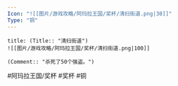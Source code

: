 ```yaml
---
Icon: "![[图片/游戏攻略/阿玛拉王国/奖杯/清扫街道.png|30]]"
Type: "铜"
---
```

```ad-common-bronze-trophy
title: (Title:: "清扫街道")
![[图片/游戏攻略/阿玛拉王国/奖杯/清扫街道.png|100]]

(Comment:: "杀死了50个强盗。")
```

#阿玛拉王国/奖杯 #奖杯 #铜

